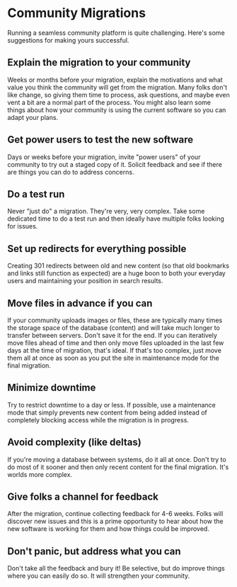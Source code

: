 # Community Migrations

Running a seamless community platform is quite challenging. Here's some suggestions for making yours successful.

## Explain the migration to your community

Weeks or months before your migration, explain the motivations and what value you think the community will get from the migration. Many folks don't like change, so giving them time to process, ask questions, and maybe even vent a bit are a normal part of the process. You might also learn some things about how your community is using the current software so you can adapt your plans.

## Get power users to test the new software

Days or weeks before your migration, invite "power users" of your community to try out a staged copy of it. Solicit feedback and see if there are things you can do to address concerns. 

## Do a test run

Never "just do" a migration. They're very, very complex. Take some dedicated time to do a test run and then ideally have multiple folks looking for issues.

## Set up redirects for everything possible

Creating 301 redirects between old and new content (so that old bookmarks and links still function as expected) are a huge boon to both your everyday users and maintaining your position in search results.

## Move files in advance if you can

If your community uploads images or files, these are typically many times the storage space of the database (content) and will take much longer to transfer between servers. Don't save it for the end. If you can iteratively move files ahead of time and then only move files uploaded in the last few days at the time of migration, that's ideal. If that's too complex, just move them all at once as soon as you put the site in maintenance mode for the final migration.

## Minimize downtime

Try to restrict downtime to a day or less. If possible, use a maintenance mode that simply prevents new content from being added instead of completely blocking access while the migration is in progress.

## Avoid complexity (like deltas)

If you're moving a database between systems, do it all at once. Don't try to do most of it sooner and then only recent content for the final migration. It's worlds more complex.

## Give folks a channel for feedback

After the migration, continue collecting feedback for 4-6 weeks. Folks will discover new issues and this is a prime opportunity to hear about how the new software is working for them and how things could be improved.

## Don't panic, but address what you can

Don't take all the feedback and bury it! Be selective, but do improve things where you can easily do so. It will strengthen your community.

